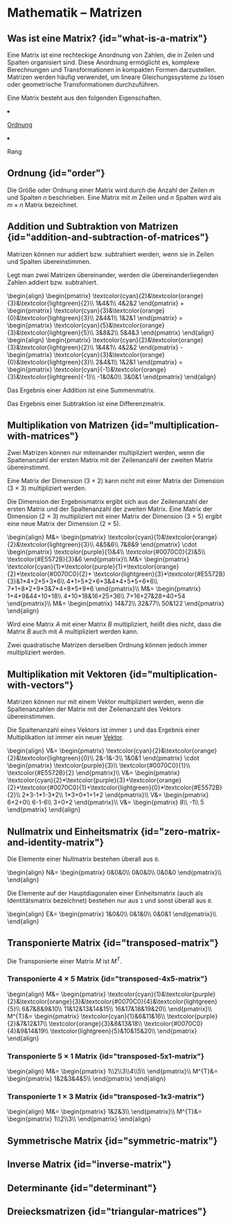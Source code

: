# Mathematik – Matrizen

## Was ist eine Matrix? {id="what-is-a-matrix"}

<p>Eine Matrix ist eine rechteckige Anordnung von Zahlen, die in Zeilen und Spalten organisiert sind. Diese Anordnung
ermöglicht es, komplexe Berechnungen und Transformationen in kompakten Formen darzustellen. Matrizen werden häufig
verwendet, um lineare Gleichungssysteme zu lösen oder geometrische Transformationen durchzuführen.</p>

<p>Eine Matrix besteht aus den folgenden Eigenschaften.</p>

<list>
  <li>
    <p><format color="%LinkColor%"><a href="#order">Ordnung</a></format></p>
  </li>
  <li>
    <p>Rang</p>
  </li>
</list>

## Ordnung {id="order"}

Die Größe oder Ordnung einer Matrix wird durch die Anzahl der Zeilen <format color="%Highlight%">$m$</format> und
Spalten <format color="%Highlight%">$n$</format> beschrieben. Eine Matrix mit <format color="%Highlight%">$m$</format>
 Zeilen und <format color="%Highlight%">$n$</format> Spalten wird als <format color="%Highlight%">$m \times n$</format>
 Matrix bezeichnet.

## Addition und Subtraktion von Matrizen {id="addition-and-subtraction-of-matrices"}

<note>
    <p>Matrizen können nur addiert bzw. subtrahiert werden, wenn sie in <format color="%NoteHighlight%">Zeilen und
    Spalten</format> übereinstimmen.</p>
</note>

<p>Legt man zwei Matrizen übereinander, werden die übereinanderliegenden Zahlen addiert bzw. subtrahiert.</p>

<code-block lang="tex">
    \begin{align}
        \begin{pmatrix}
            \textcolor{cyan}{2}&\textcolor{orange}{3}&\textcolor{lightgreen}{2}\\
            1&4&1\\
            4&2&2
        \end{pmatrix}
        +
        \begin{pmatrix}
            \textcolor{cyan}{3}&\textcolor{orange}{0}&\textcolor{lightgreen}{3}\\
            2&4&1\\
            1&2&1
        \end{pmatrix}
        =
        \begin{pmatrix}
            \textcolor{cyan}{5}&\textcolor{orange}{3}&\textcolor{lightgreen}{5}\\
            3&8&2\\
            5&4&3
        \end{pmatrix}
    \end{align}
</code-block>

<code-block lang="tex">
    \begin{align}
        \begin{pmatrix}
            \textcolor{cyan}{2}&\textcolor{orange}{3}&\textcolor{lightgreen}{2}\\
            1&4&1\\
            4&2&2
        \end{pmatrix}
        -
        \begin{pmatrix}
            \textcolor{cyan}{3}&\textcolor{orange}{0}&\textcolor{lightgreen}{3}\\
            2&4&1\\
            1&2&1
        \end{pmatrix}
        =
        \begin{pmatrix}
            \textcolor{cyan}{-1}&\textcolor{orange}{3}&\textcolor{lightgreen}{-1}\\
            -1&0&0\\
            3&0&1
        \end{pmatrix}
    \end{align}
</code-block>

<tip>
    <p>Das Ergebnis einer Addition ist eine <format color="%Highlight%">Summenmatrix</format>.</p>
    <p>Das Ergebnis einer Subtraktion ist eine <format color="%Highlight%">Differenzmatrix</format>.</p>
</tip>

## Multiplikation von Matrizen {id="multiplication-with-matrices"}

<note>
    <p>Zwei Matrizen können nur miteinander multipliziert werden, wenn die
    <format color="%NoteHighlight%">Spaltenanzahl der ersten Matrix</format> mit der
    <format color="%NoteHighlight%">Zeilenanzahl der zweiten Matrix</format> übereinstimmt.</p>
</note>

Eine Matrix der Dimension (3 $\times$ 2) kann <format color="%Highlight%">nicht</format> mit einer Matrix der
Dimension (3 $\times$ 3) multipliziert werden.

Die Dimension der Ergebnismatrix ergibt sich aus der <format color="%Highlight%">Zeilenanzahl der ersten Matrix</format>
und der <format color="%Highlight%">Spaltenanzahl der zweiten Matrix</format>. Eine Matrix der Dimension
(2 $\times$ 3) multipliziert mit einer Matrix der Dimension (3 $\times$ 5) ergibt eine neue Matrix der
Dimension (2 $\times$ 5).

<code-block lang="tex">
    \begin{align}
        M&=
        \begin{pmatrix}
            \textcolor{cyan}{1}&\textcolor{orange}{2}&\textcolor{lightgreen}{3}\\
            4&5&6\\
            7&8&9
        \end{pmatrix}
        \cdot
        \begin{pmatrix}
            \textcolor{purple}{1}&4\\
            \textcolor{#0070C0}{2}&5\\
            \textcolor{#E5572B}{3}&6
        \end{pmatrix}\\
        M&=
        \begin{pmatrix}
            \textcolor{cyan}{1}*\textcolor{purple}{1}+\textcolor{orange}{2}*\textcolor{#0070C0}{2}+
            \textcolor{lightgreen}{3}*\textcolor{#E5572B}{3}&1*4+2*5+3*6\\
            4*1+5*2+6*3&4*4+5*5+6*6\\
            7*1+8*2+9*3&7*4+8*5+9*6
        \end{pmatrix}\\
        M&=
        \begin{pmatrix}
            1+4+9&44+10+18\\
            4+10+18&16+25+36\\
            7+16+27&28+40+54
        \end{pmatrix}\\
        M&=
        \begin{pmatrix}
            14&72\\
            32&77\\
            50&122
        \end{pmatrix}
    \end{align}
</code-block>

Wird eine Matrix $A$ mit einer Matrix $B$ multipliziert, heißt dies nicht, dass die Matrix $B$ auch mit $A$
multipliziert werden kann.

<p>Zwei quadratische Matrizen derselben Ordnung können jedoch immer multipliziert werden.</p>

## Multiplikation mit Vektoren {id="multiplication-with-vectors"}

<note>
    <p>Matrizen können nur mit einem Vektor multipliziert werden, wenn die
    <format color="%NoteHighlight%">Spaltenanzahlen der Matrix</format> mit der
    <format color="%NoteHighlight%">Zeilenanzahl des Vektors</format> übereinstimmen.</p>
</note>

<p>Die Spaltenanzahl eines Vektors ist immer <code>1</code> und das Ergebnis einer Multiplikation ist immer ein neuer
<format color="%LinkColor%"><a href="math-vectors.md">Vektor</a></format>.</p>

<code-block lang="tex">
    \begin{align}
        V&=
        \begin{pmatrix}
            \textcolor{cyan}{2}&\textcolor{orange}{2}&\textcolor{lightgreen}{0}\\
            2&-1&-3\\
            1&0&1
        \end{pmatrix}
        \cdot
        \begin{pmatrix}
            \textcolor{purple}{3}\\
            \textcolor{#0070C0}{1}\\
            \textcolor{#E5572B}{2}
        \end{pmatrix}\\
        V&=
        \begin{pmatrix}
            \textcolor{cyan}{2}*\textcolor{purple}{3}+\textcolor{orange}{2}*\textcolor{#0070C0}{1}+\textcolor{lightgreen}{0}*\textcolor{#E5572B}{2}\\
            2*3-1*1-3*2\\
            1*3+0*1+1*2
        \end{pmatrix}\\
        V&=
        \begin{pmatrix}
            6+2+0\\
            6-1-6\\
            3+0+2
        \end{pmatrix}\\
        V&=
        \begin{pmatrix}
            8\\
            -1\\
            5
        \end{pmatrix}
    \end{align}
</code-block>

## Nullmatrix und Einheitsmatrix {id="zero-matrix-and-identity-matrix"}

<p>Die Elemente einer <format color="%Highlight%">Nullmatrix</format> bestehen überall aus <code>0</code>.</p>

<code-block lang="tex">
    \begin{align}
        N&=
        \begin{pmatrix}
            0&0&0\\
            0&0&0\\
            0&0&0
        \end{pmatrix}\\
    \end{align}
</code-block>

<p>Die Elemente auf der Hauptdiagonalen einer <format color="%Highlight%">Einheitsmatrix</format> (auch als
<format color="%Highlight%">Identitätsmatrix</format> bezeichnet) bestehen nur aus <code>1</code> und sonst überall aus
<code>0</code>.</p>

<code-block lang="tex">
    \begin{align}
        E&=
        \begin{pmatrix}
            1&0&0\\
            0&1&0\\
            0&0&1
        \end{pmatrix}\\
    \end{align}
</code-block>

## Transponierte Matrix {id="transposed-matrix"}

Die Transponierte einer Matrix $M$ ist $M^{T}$.

### Transponierte 4 $\times$ 5 Matrix {id="transposed-4x5-matrix"}

<code-block lang="tex">
    \begin{align}
        M&=
       \begin{pmatrix}
            \textcolor{cyan}{1}&\textcolor{purple}{2}&\textcolor{orange}{3}&\textcolor{#0070C0}{4}&\textcolor{lightgreen}{5}\\
            6&7&8&9&10\\
            11&12&13&14&15\\
            16&17&18&19&20\\
        \end{pmatrix}\\
        M^{T}&=
       \begin{pmatrix}
            \textcolor{cyan}{1}&6&11&16\\
            \textcolor{purple}{2}&7&12&17\\
            \textcolor{orange}{3}&8&13&18\\
            \textcolor{#0070C0}{4}&9&14&19\\
            \textcolor{lightgreen}{5}&10&15&20\\
        \end{pmatrix}
    \end{align}
</code-block>

### Transponierte 5 $\times$ 1 Matrix {id="transposed-5x1-matrix"}

<code-block lang="tex">
    \begin{align}
        M&=
       \begin{pmatrix}
            1\\2\\3\\4\\5\\
        \end{pmatrix}\\
        M^{T}&=
       \begin{pmatrix}
            1&2&3&4&5\\
        \end{pmatrix}
    \end{align}
</code-block>

### Transponierte 1 $\times$ 3 Matrix {id="transposed-1x3-matrix"}

<code-block lang="tex">
    \begin{align}
        M&=
       \begin{pmatrix}
            1&2&3\\
        \end{pmatrix}\\
        M^{T}&=
       \begin{pmatrix}
            1\\2\\3\\
        \end{pmatrix}
    \end{align}
</code-block>

## Symmetrische Matrix {id="symmetric-matrix"}
## Inverse Matrix {id="inverse-matrix"}
## Determinante {id="determinant"}
## Dreiecksmatrizen {id="triangular-matrices"}